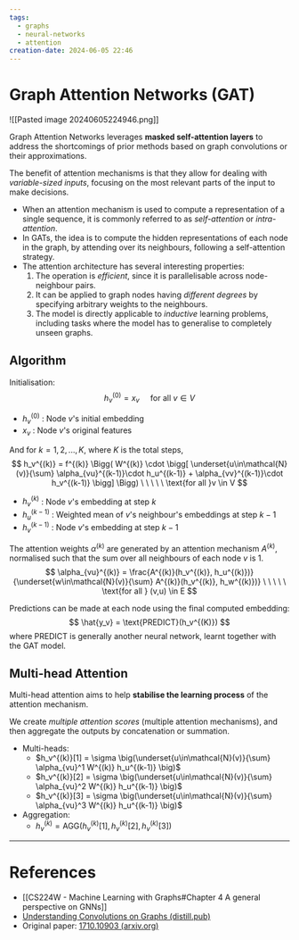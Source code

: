 ```yaml
---
tags:
  - graphs
  - neural-networks
  - attention
creation-date: 2024-06-05 22:46
---
```

# Graph Attention Networks (GAT)

![[Pasted image 20240605224946.png]]

Graph Attention Networks leverages **masked self-attention layers** to address the shortcomings of prior methods based on graph convolutions or their approximations.


The benefit of attention mechanisms is that they allow for dealing with *variable-sized inputs*, focusing on the most relevant parts of the input to make decisions.
- When an attention mechanism is used to compute a representation of a single sequence, it is commonly referred to as *self-attention* or *intra-attention*.
- In GATs, the idea is to compute the hidden representations of each node in the graph, by attending over its neighbours, following a self-attention strategy.
- The attention architecture has several interesting properties:
	1. The operation is *efficient*, since it is parallelisable across node-neighbour pairs.
	2. It can be applied to graph nodes having *different degrees*  by specifying arbitrary weights to the neighbours.
	3. The model is directly applicable to *inductive* learning problems, including tasks where the model has to generalise to completely unseen graphs.

## Algorithm

Initialisation:
$$
h_v^{(0)} = x_v \ \ \ \ \ \text{for all } v \in V
$$
- $h_v^{(0)}$ : Node $v$'s initial embedding
- $x_v$ : Node $v$'s original features

And for $k=1,2,..., K$, where $K$ is the total steps,
$$
h_v^{(k)} = f^{(k)} \Bigg( W^{(k)} \cdot \bigg[ \underset{u\in\mathcal{N}(v)}{\sum} \alpha_{vu}^{(k-1)}\cdot h_u^{(k-1)} + \alpha_{vv}^{(k-1)}\cdot h_v^{(k-1)} \bigg] \Bigg) \ \ \ \ \ \text{for all }v \in V
$$
- $h_v^{(k)}$ : Node $v$'s embedding at step $k$
- $h_u^{(k-1)}$ : Weighted mean of $v$'s neighbour's embeddings at step $k-1$
- $h_v^{(k-1)}$ : Node $v$'s embedding at step $k-1$

The attention weights $\alpha^{(k)}$ are generated by an attention mechanism $A^{(k)}$, normalised such that the sum over all neighbours of each node $v$ is $1$.
$$
\alpha_{vu}^{(k)} = \frac{A^{(k)}(h_v^{(k)}, h_u^{(k)})}{\underset{w\in\mathcal{N}(v)}{\sum} A^{(k)}(h_v^{(k)}, h_w^{(k)})} \ \ \ \ \ \text{for all } (v,u) \in E
$$


Predictions can be made at each node using the final computed embedding:
$$
\hat{y_v} = \text{PREDICT}(h_v^{(K)})
$$
where $\text{PREDICT}$ is generally another neural network, learnt together with the GAT model.

## Multi-head Attention

Multi-head attention aims to help **stabilise the learning process** of the attention mechanism.

We create *multiple attention scores* (multiple attention mechanisms), and then aggregate the outputs by concatenation or summation.
- Multi-heads:
	- $h_v^{(k)}[1] = \sigma \big(\underset{u\in\mathcal{N}(v)}{\sum} \alpha_{vu}^1 W^{(k)} h_u^{(k-1)} \big)$
	- $h_v^{(k)}[2] = \sigma \big(\underset{u\in\mathcal{N}(v)}{\sum} \alpha_{vu}^2 W^{(k)} h_u^{(k-1)} \big)$
	- $h_v^{(k)}[3] = \sigma \big(\underset{u\in\mathcal{N}(v)}{\sum} \alpha_{vu}^3 W^{(k)} h_u^{(k-1)} \big)$
- Aggregation:
	- $h_v^{(k)} = \text{AGG}\big( h_v^{(k)}[1], h_v^{(k)}[2], h_v^{(k)}[3] \big)$

---
# References

- [[CS224W - Machine Learning with Graphs#Chapter 4 A general perspective on GNNs]]
- [Understanding Convolutions on Graphs (distill.pub)](https://distill.pub/2021/understanding-gnns/)
- Original paper: [1710.10903 (arxiv.org)](https://arxiv.org/pdf/1710.10903)